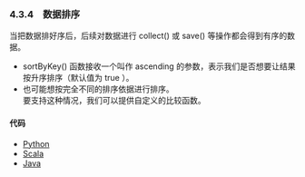 ### 4.3.4　数据排序 ###
当把数据排好序后，后续对数据进行 collect() 或 save() 等操作都会得到有序的数据。

-   sortByKey() 函数接收一个叫作 ascending 的参数，表示我们是否想要让结果按升序排序（默认值为 true ）。
-   也可能想按完全不同的排序依据进行排序。  
要支持这种情况，我们可以提供自定义的比较函数。
#### 代码 ####
-   [Python](P34SortData.py)
-   [Scala](S34SortData.scala)
-   [Java](J34SortData.java)
